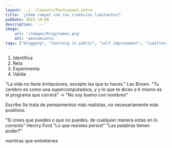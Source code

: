 ```yaml
---
layout: ../../layouts/PostLayout.astro
title: '¿Cómo romper con tus creencias limitantes?'
pubDate: 2023-10-08
description: '---'
image:
    url: '/images/blog/names.png'
    alt: 'pensamiento.'
tags: ["blogging", "learning in public", "self improvement", "limitless"]
---
```



1. Identifica
2. Reta
3. Experimenta
4. Valida


"La vida no tiene limitaciones, excepto las que tu haces." Les Brown.
"Tu cerebro es como una supercomputadora, y y lo que te dices a ti mismo es el programa que correrá" -> "No soy bueno con nombres"

Escribe
Se trata de pensamientos más realistas, no necesariamente más positivos.

"Si crees que puedes o que no puedes, de cualquier manera estas en lo correcto" Henrry Ford
"Lo que resistes persist"
"Las palabras tienen poder?"

mentiras que entretienes